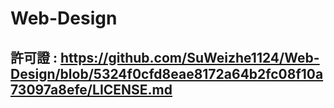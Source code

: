 # Web-Design
## 許可證 : https://github.com/SuWeizhe1124/Web-Design/blob/5324f0cfd8eae8172a64b2fc08f10a73097a8efe/LICENSE.md
